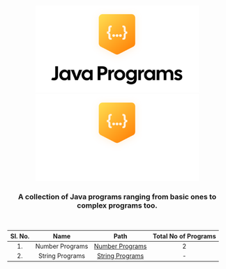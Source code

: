 <div align=center>

<br>

<img height=200 src=".github/img/logo-dark.svg#gh-light-mode-only" alt="Java Programs Light Logo">
<img height=200 src=".github/img/logo-light.svg#gh-dark-mode-only" alt="Java Programs Dark Logo">

### A collection of Java programs ranging from **basic** ones to **complex programs** too.

</div>

<br>

<div align=center>

| **Sl. No.** |    **Name**     |               **Path**               | **Total No of Programs** |
| :---------: | :-------------: | :----------------------------------: | :----------------------: |
|     1.      | Number Programs | [Number Programs](Number%20Programs) |            2             |
|     2.      | String Programs | [String Programs](String%20Programs) |            -             |

</div>
